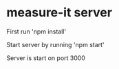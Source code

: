 # measure-it server

First run 
'npm install'

Start server by running
'npm start'

Server is start on port 3000